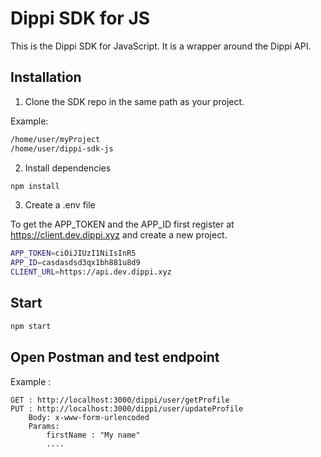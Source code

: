 # Dippi SDK for JS

This is the Dippi SDK for JavaScript. It is a wrapper around the Dippi API.

## Installation

1. Clone the SDK repo in the same path as your project.

Example:

```bash
/home/user/myProject
/home/user/dippi-sdk-js
```

2. Install dependencies
```bash
npm install 
```
3. Create a .env file

To get the APP_TOKEN and the APP_ID first register at https://client.dev.dippi.xyz and create a new project.

```bash
APP_TOKEN=ciOiJIUzI1NiIsInR5
APP_ID=casdasdsd3qx1bh881u8d9
CLIENT_URL=https://api.dev.dippi.xyz
```


## Start
```bash
npm start 
```

## Open Postman and test endpoint

Example :

``` 
GET : http://localhost:3000/dippi/user/getProfile
PUT : http://localhost:3000/dippi/user/updateProfile
    Body: x-www-form-urlencoded 
    Params: 
        firstName : "My name"
        .... 

```

